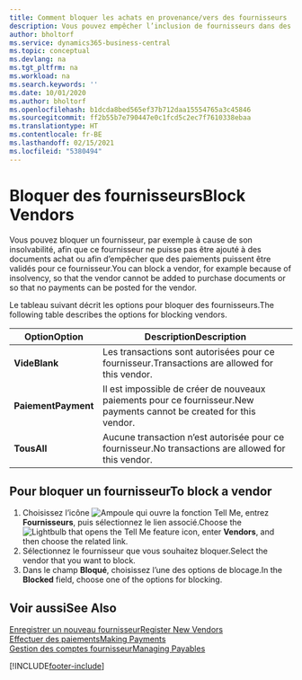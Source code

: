 ```yaml
---
title: Comment bloquer les achats en provenance/vers des fournisseurs
description: Vous pouvez empêcher l’inclusion de fournisseurs dans des transactions, ou simplement bloquer de nouveaux paiements qui leur sont destinés.
author: bholtorf
ms.service: dynamics365-business-central
ms.topic: conceptual
ms.devlang: na
ms.tgt_pltfrm: na
ms.workload: na
ms.search.keywords: ''
ms.date: 10/01/2020
ms.author: bholtorf
ms.openlocfilehash: b1dcda8bed565ef37b712daa15554765a3c45846
ms.sourcegitcommit: ff2b55b7e790447e0c1fcd5c2ec7f7610338ebaa
ms.translationtype: HT
ms.contentlocale: fr-BE
ms.lasthandoff: 02/15/2021
ms.locfileid: "5380494"
---
```

# <a name="block-vendors"></a><span data-ttu-id="f422e-103">Bloquer des fournisseurs</span><span class="sxs-lookup"><span data-stu-id="f422e-103">Block Vendors</span></span>
<span data-ttu-id="f422e-104">Vous pouvez bloquer un fournisseur, par exemple à cause de son insolvabilité, afin que ce fournisseur ne puisse pas être ajouté à des documents achat ou afin d’empêcher que des paiements puissent être validés pour ce fournisseur.</span><span class="sxs-lookup"><span data-stu-id="f422e-104">You can block a vendor, for example because of insolvency, so that the vendor cannot be added to purchase documents or so that no payments can be posted for the vendor.</span></span>

<span data-ttu-id="f422e-105">Le tableau suivant décrit les options pour bloquer des fournisseurs.</span><span class="sxs-lookup"><span data-stu-id="f422e-105">The following table describes the options for blocking vendors.</span></span>  

|<span data-ttu-id="f422e-106">Option</span><span class="sxs-lookup"><span data-stu-id="f422e-106">Option</span></span>|<span data-ttu-id="f422e-107">Description</span><span class="sxs-lookup"><span data-stu-id="f422e-107">Description</span></span>|  
|--------------------|------------|  
|<span data-ttu-id="f422e-108">**Vide**</span><span class="sxs-lookup"><span data-stu-id="f422e-108">**Blank**</span></span>|<span data-ttu-id="f422e-109">Les transactions sont autorisées pour ce fournisseur.</span><span class="sxs-lookup"><span data-stu-id="f422e-109">Transactions are allowed for this vendor.</span></span>|
|<span data-ttu-id="f422e-110">**Paiement**</span><span class="sxs-lookup"><span data-stu-id="f422e-110">**Payment**</span></span>|<span data-ttu-id="f422e-111">Il est impossible de créer de nouveaux paiements pour ce fournisseur.</span><span class="sxs-lookup"><span data-stu-id="f422e-111">New payments cannot be created for this vendor.</span></span>|  
|<span data-ttu-id="f422e-112">**Tous**</span><span class="sxs-lookup"><span data-stu-id="f422e-112">**All**</span></span>|<span data-ttu-id="f422e-113">Aucune transaction n’est autorisée pour ce fournisseur.</span><span class="sxs-lookup"><span data-stu-id="f422e-113">No transactions are allowed for this vendor.</span></span>|  

## <a name="to-block-a-vendor"></a><span data-ttu-id="f422e-114">Pour bloquer un fournisseur</span><span class="sxs-lookup"><span data-stu-id="f422e-114">To block a vendor</span></span>  
1. <span data-ttu-id="f422e-115">Choisissez l’icône ![Ampoule qui ouvre la fonction Tell Me](media/ui-search/search_small.png "Dites-moi ce que vous voulez faire"), entrez **Fournisseurs**, puis sélectionnez le lien associé.</span><span class="sxs-lookup"><span data-stu-id="f422e-115">Choose the ![Lightbulb that opens the Tell Me feature](media/ui-search/search_small.png "Tell me what you want to do") icon, enter **Vendors**, and then choose the related link.</span></span>
2. <span data-ttu-id="f422e-116">Sélectionnez le fournisseur que vous souhaitez bloquer.</span><span class="sxs-lookup"><span data-stu-id="f422e-116">Select the vendor that you want to block.</span></span>
3. <span data-ttu-id="f422e-117">Dans le champ **Bloqué**, choisissez l’une des options de blocage.</span><span class="sxs-lookup"><span data-stu-id="f422e-117">In the **Blocked** field, choose one of the options for blocking.</span></span>

## <a name="see-also"></a><span data-ttu-id="f422e-118">Voir aussi</span><span class="sxs-lookup"><span data-stu-id="f422e-118">See Also</span></span>  
[<span data-ttu-id="f422e-119">Enregistrer un nouveau fournisseur</span><span class="sxs-lookup"><span data-stu-id="f422e-119">Register New Vendors</span></span>](purchasing-how-register-new-vendors.md)  
[<span data-ttu-id="f422e-120">Effectuer des paiements</span><span class="sxs-lookup"><span data-stu-id="f422e-120">Making Payments</span></span>](payables-make-payments.md)  
[<span data-ttu-id="f422e-121">Gestion des comptes fournisseur</span><span class="sxs-lookup"><span data-stu-id="f422e-121">Managing Payables</span></span>](payables-manage-payables.md)


[!INCLUDE[footer-include](includes/footer-banner.md)]